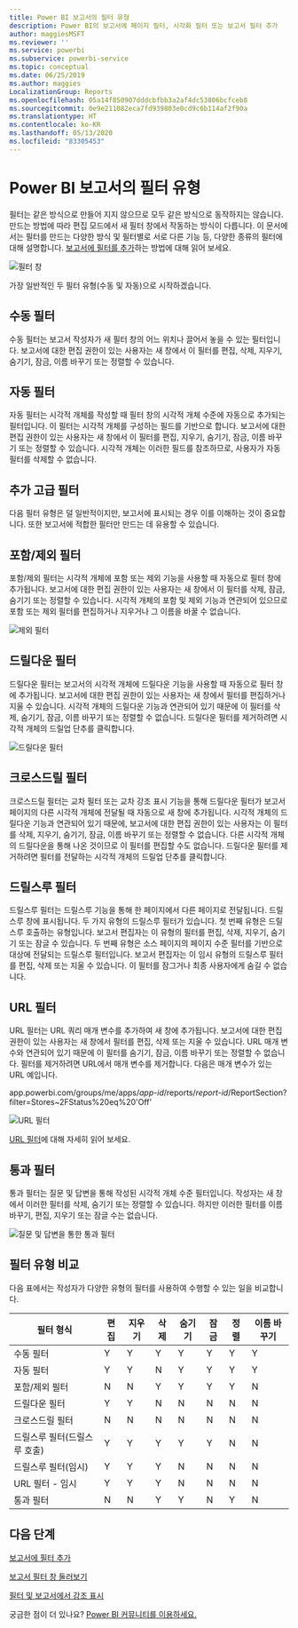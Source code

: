 ```yaml
---
title: Power BI 보고서의 필터 유형
description: Power BI의 보고서에 페이지 필터, 시각화 필터 또는 보고서 필터 추가
author: maggiesMSFT
ms.reviewer: ''
ms.service: powerbi
ms.subservice: powerbi-service
ms.topic: conceptual
ms.date: 06/25/2019
ms.author: maggies
LocalizationGroup: Reports
ms.openlocfilehash: 05a14f850907dddcbfbb3a2af4dc53806bcfceb8
ms.sourcegitcommit: 0e9e211082eca7fd939803e0cd9c6b114af2f90a
ms.translationtype: HT
ms.contentlocale: ko-KR
ms.lasthandoff: 05/13/2020
ms.locfileid: "83305453"
---
```

# <a name="types-of-filters-in-power-bi-reports"></a>Power BI 보고서의 필터 유형

필터는 같은 방식으로 만들어 지지 않으므로 모두 같은 방식으로 동작하지는 않습니다. 만드는 방법에 따라 편집 모드에서 새 필터 창에서 작동하는 방식이 다릅니다. 이 문서에서는 필터를 만드는 다양한 방식 및 필터별로 서로 다른 기능 등, 다양한 종류의 필터에 대해 설명합니다. [보고서에 필터를 추가](power-bi-report-add-filter.md)하는 방법에 대해 읽어 보세요. 

![필터 창](media/power-bi-report-filter-types/power-bi-filter-pane.png)

가장 일반적인 두 필터 유형(수동 및 자동)으로 시작하겠습니다.

## <a name="manual-filters"></a>수동 필터 

수동 필터는 보고서 작성자가 새 필터 창의 어느 위치나 끌어서 놓을 수 있는 필터입니다. 보고서에 대한 편집 권한이 있는 사용자는 새 창에서 이 필터를 편집, 삭제, 지우기, 숨기기, 잠금, 이름 바꾸기 또는 정렬할 수 있습니다.

## <a name="automatic-filters"></a>자동 필터 

자동 필터는 시각적 개체를 작성할 때 필터 창의 시각적 개체 수준에 자동으로 추가되는 필터입니다. 이 필터는 시각적 개체를 구성하는 필드를 기반으로 합니다. 보고서에 대한 편집 권한이 있는 사용자는 새 창에서 이 필터를 편집, 지우기, 숨기기, 잠금, 이름 바꾸기 또는 정렬할 수 있습니다. 시각적 개체는 이러한 필드를 참조하므로, 사용자가 자동 필터를 삭제할 수 없습니다.

## <a name="more-advanced-filters"></a>추가 고급 필터

다음 필터 유형은 덜 일반적이지만, 보고서에 표시되는 경우 이를 이해하는 것이 중요합니다. 또한 보고서에 적합한 필터만 만드는 데 유용할 수 있습니다.

## <a name="include-and-exclude-filters"></a>포함/제외 필터

포함/제외 필터는 시각적 개체에 포함 또는 제외 기능을 사용할 때 자동으로 필터 창에 추가됩니다. 보고서에 대한 편집 권한이 있는 사용자는 새 창에서 이 필터를 삭제, 잠금, 숨기기 또는 정렬할 수 있습니다. 시각적 개체의 포함 및 제외 기능과 연관되어 있으므로 포함 또는 제외 필터를 편집하거나 지우거나 그 이름을 바꿀 수 없습니다.

![제외 필터](media/power-bi-report-filter-types/power-bi-filters-exclude.png)

## <a name="drill-down-filters"></a>드릴다운 필터

드릴다운 필터는 보고서의 시각적 개체에 드릴다운 기능을 사용할 때 자동으로 필터 창에 추가됩니다. 보고서에 대한 편집 권한이 있는 사용자는 새 창에서 필터를 편집하거나 지울 수 있습니다. 시각적 개체의 드릴다운 기능과 연관되어 있기 때문에 이 필터를 삭제, 숨기기, 잠금, 이름 바꾸기 또는 정렬할 수 없습니다. 드릴다운 필터를 제거하려면 시각적 개체의 드릴업 단추를 클릭합니다.

![드릴다운 필터](media/power-bi-report-filter-types/power-bi-filters-drill-down.png)

## <a name="cross-drill-filters"></a>크로스드릴 필터

크로스드릴 필터는 교차 필터 또는 교차 강조 표시 기능을 통해 드릴다운 필터가 보고서 페이지의 다른 시각적 개체에 전달될 때 자동으로 새 창에 추가됩니다. 시각적 개체의 드릴다운 기능과 연관되어 있기 때문에, 보고서에 대한 편집 권한이 있는 사용자는 이 필터를 삭제, 지우기, 숨기기, 잠금, 이름 바꾸기 또는 정렬할 수 없습니다. 다른 시각적 개체의 드릴다운을 통해 나온 것이므로 이 필터를 편집할 수도 없습니다. 드릴다운 필터를 제거하려면 필터를 전달하는 시각적 개체의 드릴업 단추를 클릭합니다.

## <a name="drillthrough-filters"></a>드릴스루 필터

드릴스루 필터는 드릴스루 기능을 통해 한 페이지에서 다른 페이지로 전달됩니다. 드릴스루 창에 표시됩니다. 두 가지 유형의 드릴스루 필터가 있습니다. 첫 번째 유형은 드릴스루 호출하는 유형입니다. 보고서 편집자는 이 유형의 필터를 편집, 삭제, 지우기, 숨기기 또는 잠글 수 있습니다. 두 번째 유형은 소스 페이지의 페이지 수준 필터를 기반으로 대상에 전달되는 드릴스루 필터입니다. 보고서 편집자는 이 임시 유형의 드릴스루 필터를 편집, 삭제 또는 지울 수 있습니다. 이 필터를 잠그거나 최종 사용자에게 숨길 수 없습니다.

## <a name="url-filters"></a>URL 필터

URL 필터는 URL 쿼리 매개 변수를 추가하여 새 창에 추가됩니다. 보고서에 대한 편집 권한이 있는 사용자는 새 창에서 필터를 편집, 삭제 또는 지울 수 있습니다. URL 매개 변수와 연관되어 있기 때문에 이 필터를 숨기기, 잠금, 이름 바꾸기 또는 정렬할 수 없습니다. 필터를 제거하려면 URL에서 매개 변수를 제거합니다. 다음은 매개 변수가 있는 URL 예입니다.

app.powerbi.com/groups/me/apps/*app-id*/reports/*report-id*/ReportSection?filter=Stores~2FStatus%20eq%20'Off'

![URL 필터](media/power-bi-report-filter-types/power-bi-filter-url.png)

[URL 필터](../collaborate-share/service-url-filters.md)에 대해 자세히 읽어 보세요.

## <a name="pass-through-filters"></a>통과 필터

통과 필터는 질문 및 답변을 통해 작성된 시각적 개체 수준 필터입니다. 작성자는 새 창에서 이러한 필터를 삭제, 숨기기 또는 정렬할 수 있습니다. 하지만 이러한 필터를 이름 바꾸기, 편집, 지우기 또는 잠글 수는 없습니다.

![질문 및 답변을 통한 통과 필터](media/power-bi-report-filter-types/power-bi-filters-qna.png)

## <a name="comparing-filter-types"></a>필터 유형 비교

다음 표에서는 작성자가 다양한 유형의 필터를 사용하여 수행할 수 있는 일을 비교합니다.

| 필터 형식 | 편집 | 지우기 | 삭제 | 숨기기 | 잠금 | 정렬 | 이름 바꾸기 |
|----|----|----|----|----|----|----|----|
| 수동 필터 | Y | Y | Y | Y | Y | Y | Y |
| 자동 필터 | Y | Y | N | Y | Y | Y | Y |
| 포함/제외 필터 | N | N | Y | Y | Y | Y | N |
| 드릴다운 필터 | Y | Y | N | N | N | N | N |
| 크로스드릴 필터 | N | N | N | N | N | N | N |
| 드릴스루 필터(드릴스루 호출) | Y | Y | Y | Y | Y | N | N |
| 드릴스루 필터(임시) | Y | Y | Y | N | N | N | N |
| URL 필터 - 임시 | Y | Y | Y | N | N | N | N |
| 통과 필터 | N | N | Y | Y | N | Y | N |



## <a name="next-steps"></a>다음 단계

[보고서에 필터 추가](power-bi-report-add-filter.md)

[보고서 필터 창 둘러보기](../consumer/end-user-report-filter.md)

[필터 및 보고서에서 강조 표시](power-bi-reports-filters-and-highlighting.md)

궁금한 점이 더 있나요? [Power BI 커뮤니티를 이용하세요.](https://community.powerbi.com/)
